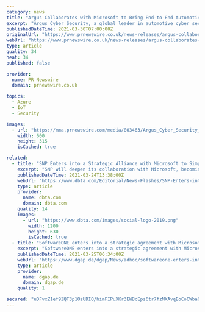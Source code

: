 ```yaml
---
category: news
title: "Argus Collaborates with Microsoft to Bring End-to-End Automotive Cyber Security Cloud Solution to Vehicle Manufacturers with Microsoft Azure IoT"
excerpt: "Argus Cyber Security, a global leader in automotive cyber security, has collaborated with Microsoft Azure IoT and joined the Microsoft"
publishedDateTime: 2021-03-30T07:00:00Z
originalUrl: "https://www.prnewswire.co.uk/news-releases/argus-collaborates-with-microsoft-to-bring-end-to-end-automotive-cyber-security-cloud-solution-to-vehicle-manufacturers-with-microsoft-azure-iot-873092693.html"
webUrl: "https://www.prnewswire.co.uk/news-releases/argus-collaborates-with-microsoft-to-bring-end-to-end-automotive-cyber-security-cloud-solution-to-vehicle-manufacturers-with-microsoft-azure-iot-873092693.html"
type: article
quality: 34
heat: 34
published: false

provider:
  name: PR Newswire
  domain: prnewswire.co.uk

topics:
  - Azure
  - IoT
  - Security

images:
  - url: "https://mma.prnewswire.com/media/803463/Argus_Cyber_Security_Logo.jpg?p=facebook"
    width: 600
    height: 315
    isCached: true

related:
  - title: "SNP Enters into a Strategic Alliance with Microsoft to Simplify and Accelerate SAP Customers’ Journey to SAP on Azure"
    excerpt: "SNP will deepen its collaboration with Microsoft, becoming its preferred partner for SAP on Azure migrations. In turn, Microsoft will be SNP's preferred cloud provider. Microsoft customers planning to move to the cloud can migrate their SAP systems quickly and with minimal risk using the new Cloud Move for Azure software as part of the highly automated CrystalBridge platform while also continuing to benefit from the results of joint development and project work in the future."
    publishedDateTime: 2021-03-24T13:38:00Z
    webUrl: "https://www.dbta.com/Editorial/News-Flashes/SNP-Enters-into-a-Strategic-Alliance-with-Microsoft-to-Simplify-and-Accelerate-SAP-Customers-Journey-to-SAP-on-Azure-145863.aspx"
    type: article
    provider:
      name: dbta.com
      domain: dbta.com
    quality: 14
    images:
      - url: "https://www.dbta.com/images/social-logo-2019.png"
        width: 1200
        height: 630
        isCached: true
  - title: "SoftwareONE enters into a strategic agreement with Microsoft for application services and SAP on Azure"
    excerpt: "SoftwareONE enters into a strategic agreement with Microsoft for application services and SAP on Azure. Stans, Switzerland I 25 March 2021 - SoftwareONE Holding AG,"
    publishedDateTime: 2021-03-25T06:34:00Z
    webUrl: "https://www.dgap.de/dgap/News/adhoc/softwareone-enters-into-strategic-agreement-with-microsoft-for-application-services-and-sap-azure/?newsID=1430012"
    type: article
    provider:
      name: dgap.de
      domain: dgap.de
    quality: 1

secured: "uDFvxZ1ef9ZQT3p1OzUDIO/himFIPuXKr3EWBcEps6tr7fzMXAvqEoCoCWbaOdcY9tSrXBBR2Acvj6ZOv2huTTVT3Vih9+Ooabk0/0D3uN4nyGYVVnJi6DEN9kXYcjbrbMD3oms4u3WDqsd7BV7lx3YBA6G3VGmOMTBBUzbA5IoXT5tv5sk34jgoOEWRcuNxorOmznJOPCOfuGHvLafLuxdfvGlwXLvQmCNl5fDqNKg/DQi3ohs4PkY4xTDrYx93oeWq0qj8hTDUG7aorZ+DbeKuWir2nnqAib6oE88JExVQ73cKn8o1H4re+1I4N66HaUDP9GoYeJhAvWY1eKhYtKFBa54xNekGXtMdiT0r5XA=;iXcOOwo2GFVVZgx6FsKMTA=="
---
```



